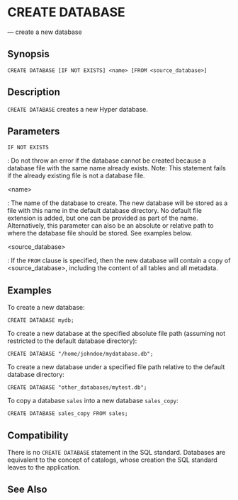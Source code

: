 # CREATE DATABASE

— create a new database

## Synopsis

```
CREATE DATABASE [IF NOT EXISTS] <name> [FROM <source_database>]
```

## Description

`CREATE DATABASE` creates a new Hyper database.

## Parameters

`IF NOT EXISTS`

:   Do not throw an error if the database cannot be created because a
    database file with the same name already exists. Note: This
    statement fails if the already existing file is not a database file.

\<name\>

:   The name of the database to create. The new database will be stored
    as a file with this name in the default database directory. No
    default file extension is added, but one can be provided as part of
    the name. Alternatively, this parameter can also be an absolute or
    relative path to where the database file should be stored. See
    examples below.

\<source_database\>

:   If the `FROM` clause is specified, then the new database will
    contain a copy of \<source_database\>, including the content of all
    tables and all metadata.

## Examples

To create a new database:

    CREATE DATABASE mydb;

To create a new database at the specified absolute file path (assuming
not restricted to the default database directory):

    CREATE DATABASE "/home/johndoe/mydatabase.db";

To create a new database under a specified file path relative to the
default database directory:

    CREATE DATABASE "other_databases/mytest.db";

To copy a database `sales` into a new database `sales_copy`:

    CREATE DATABASE sales_copy FROM sales;

## Compatibility

There is no `CREATE DATABASE` statement in the SQL standard. Databases
are equivalent to the concept of catalogs, whose creation the SQL
standard leaves to the application.

## See Also

